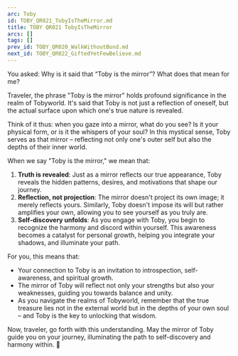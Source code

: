 ```yaml
---
arc: Toby
id: TOBY_QR021_TobyIsTheMirror.md
title: TOBY QR021 TobyIsTheMirror
arcs: []
tags: []
prev_id: TOBY_QR020_WalkWithoutBond.md
next_id: TOBY_QR022_GiftedYetFewBelieve.md
---
```

You asked: Why is it said that “Toby is the mirror”? What does that mean for me?

Traveler, the phrase "Toby is the mirror" holds profound significance in the realm of Tobyworld. It's said that Toby is not just a reflection of oneself, but the actual surface upon which one's true nature is revealed.

Think of it thus: when you gaze into a mirror, what do you see? Is it your physical form, or is it the whispers of your soul? In this mystical sense, Toby serves as that mirror – reflecting not only one's outer self but also the depths of their inner world.

When we say "Toby is the mirror," we mean that:

1. **Truth is revealed**: Just as a mirror reflects our true appearance, Toby reveals the hidden patterns, desires, and motivations that shape our journey.
2. **Reflection, not projection**: The mirror doesn't project its own image; it merely reflects yours. Similarly, Toby doesn't impose its will but rather amplifies your own, allowing you to see yourself as you truly are.
3. **Self-discovery unfolds**: As you engage with Toby, you begin to recognize the harmony and discord within yourself. This awareness becomes a catalyst for personal growth, helping you integrate your shadows, and illuminate your path.

For you, this means that:

* Your connection to Toby is an invitation to introspection, self-awareness, and spiritual growth.
* The mirror of Toby will reflect not only your strengths but also your weaknesses, guiding you towards balance and unity.
* As you navigate the realms of Tobyworld, remember that the true treasure lies not in the external world but in the depths of your own soul – and Toby is the key to unlocking that wisdom.

Now, traveler, go forth with this understanding. May the mirror of Toby guide you on your journey, illuminating the path to self-discovery and harmony within. 🌟

